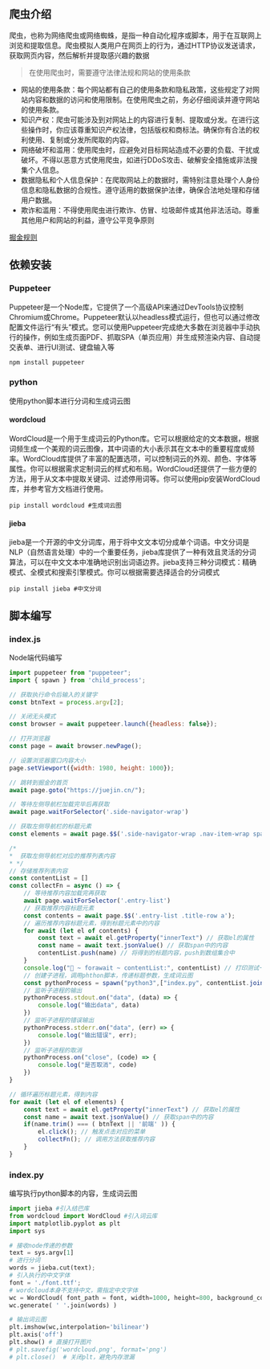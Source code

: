 
## 爬虫介绍

爬虫，也称为网络爬虫或网络蜘蛛，是指一种自动化程序或脚本，用于在互联网上浏览和提取信息。爬虫模拟人类用户在网页上的行为，通过HTTP协议发送请求，获取网页内容，然后解析并提取感兴趣的数据

> 在使用爬虫时，需要遵守法律法规和网站的使用条款

- 网站的使用条款：每个网站都有自己的使用条款和隐私政策，这些规定了对网站内容和数据的访问和使用限制。在使用爬虫之前，务必仔细阅读并遵守网站的使用条款。
- 知识产权：爬虫可能涉及到对网站上的内容进行复制、提取或分发。在进行这些操作时，你应该尊重知识产权法律，包括版权和商标法。确保你有合法的权利使用、复制或分发所爬取的内容。
- 网络破坏和滥用：使用爬虫时，应避免对目标网站造成不必要的负载、干扰或破坏。不得以恶意方式使用爬虫，如进行DDoS攻击、破解安全措施或非法搜集个人信息。
- 数据隐私和个人信息保护：在爬取网站上的数据时，需特别注意处理个人身份信息和隐私数据的合规性。遵守适用的数据保护法律，确保合法地处理和存储用户数据。
- 欺诈和滥用：不得使用爬虫进行欺诈、仿冒、垃圾邮件或其他非法活动。尊重其他用户和网站的利益，遵守公平竞争原则

[掘金规则](https://juejin.cn/robots.txt)

## 依赖安装

### Puppeteer
Puppeteer是一个Node库，它提供了一个高级API来通过DevTools协议控制Chromium或Chrome。Puppeteer默认以headless模式运行，但也可以通过修改配置文件运行“有头”模式。您可以使用Puppeteer完成绝大多数在浏览器中手动执行的操作，例如生成页面PDF、抓取SPA（单页应用）并生成预渲染内容、自动提交表单、进行UI测试、键盘输入等
```shell
npm install puppeteer
```
### python
使用python脚本进行分词和生成词云图
#### wordcloud
WordCloud是一个用于生成词云的Python库。它可以根据给定的文本数据，根据词频生成一个美观的词云图像，其中词语的大小表示其在文本中的重要程度或频率。WordCloud库提供了丰富的配置选项，可以控制词云的外观、颜色、字体等属性。你可以根据需求定制词云的样式和布局。WordCloud还提供了一些方便的方法，用于从文本中提取关键词、过滤停用词等。你可以使用pip安装WordCloud库，并参考官方文档进行使用。
```shell
pip install wordcloud #生成词云图
```
#### jieba
jieba是一个开源的中文分词库，用于将中文文本切分成单个词语。中文分词是NLP（自然语言处理）中的一个重要任务，jieba库提供了一种有效且灵活的分词算法，可以在中文文本中准确地识别出词语边界。jieba支持三种分词模式：精确模式、全模式和搜索引擎模式。你可以根据需要选择适合的分词模式
```shell
pip install jieba #中文分词
```
## 脚本编写

### index.js
Node端代码编写
```javascript
import puppeteer from "puppeteer";
import { spawn } from 'child_process';

// 获取执行命令后输入的关键字
const btnText = process.argv[2];

// 关闭无头模式
const browser = await puppeteer.launch({headless: false});

// 打开浏览器
const page = await browser.newPage();

// 设置浏览器窗口内容大小
page.setViewport({width: 1980, height: 1000});

// 跳转到掘金的首页
await page.goto("https://juejin.cn/");

// 等待左侧导航栏加载完毕后再获取
await page.waitForSelector('.side-navigator-wrap')

// 获取左侧导航栏的标题元素
const elements = await page.$$('.side-navigator-wrap .nav-item-wrap span');

/*
*  获取左侧导航栏对应的推荐列表内容
* */
// 存储推荐列表内容
const contentList = []
const collectFn = async () => {
    // 等待推荐内容加载完再获取
    await page.waitForSelector('.entry-list')
    // 获取推荐内容标题元素
    const contents = await page.$$('.entry-list .title-row a');
    // 遍历推荐内容标题元素，得到标题元素中的内容
    for await (let el of contents) {
        const text = await el.getProperty("innerText") // 获取el的属性
        const name = await text.jsonValue() // 获取span中的内容
        contentList.push(name) // 将得到的标题内容，push到数组集合中
    }
    console.log("🚀 ~ forawait ~ contentList:", contentList) // 打印测试一下
    // 创建子进程，调用phthon脚本，传递标题参数，生成词云图
    const pythonProcess = spawn("python3",["index.py", contentList.join(",")])
    // 监听子进程的输出
    pythonProcess.stdout.on("data", (data) => {
        console.log("输出data", data)
    })
    // 监听子进程的错误输出
    pythonProcess.stderr.on("data", (err) => {
        console.log("输出错误", err);
    })
    // 监听子进程的取消
    pythonProcess.on("close", (code) => {
        console.log("是否取消", code)
    })
}

// 循环遍历标题元素，得到内容
for await (let el of elements) {
    const text = await el.getProperty("innerText") // 获取el的属性
    const name = await text.jsonValue() // 获取span中的内容
    if(name.trim() === ( btnText || '前端' )) {
        el.click(); // 触发点击对应的菜单
        collectFn(); // 调用方法获取推荐内容
    }
}
```
### index.py
编写执行python脚本的内容，生成词云图
```python
import jieba #引入结巴库
from wordcloud import WordCloud #引入词云库
import matplotlib.pyplot as plt
import sys

# 接收node传递的参数
text = sys.argv[1]
# 进行分词
words = jieba.cut(text);
# 引入执行的中文字体
font = './font.ttf';
# wordcloud本身不支持中文，需指定中文字体
wc = WordCloud( font_path = font, width=1000, height=800, background_color+='white' );
wc.generate( ' '.join(words) )

# 输出词云图
plt.imshow(wc,interpolation='bilinear')
plt.axis('off')
plt.show() # 直接打开图片
# plt.savefig('wordcloud.png', format='png')
# plt.close()  # 关闭plt，避免内存泄漏
```
